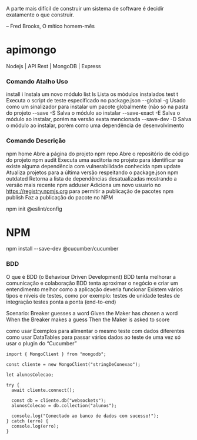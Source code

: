 A parte mais difícil de construir um sistema de software é decidir exatamente o que construir.

– Fred Brooks, O mítico homem-mês


# apimongo
Nodejs | API Rest | MongoDB | Express

### Comando	Atalho	Uso
install	i	Instala um novo módulo
list	ls	Lista os módulos instalados
test	t	Executa o script de teste especificado no package.json
--global	-g	Usado como um sinalizador para instalar um pacote globalmente (não só na pasta do projeto
--save	-S	Salva o módulo ao instalar
--save-exact	-E	Salva o módulo ao instalar, porém na versão exata mencionada
--save-dev	-D	Salva o módulo ao instalar, porém como uma dependência de desenvolvimento

### Comando	Descrição
npm home	Abre a página do projeto
npm repo	Abre o repositório de código do projeto
npm audit	Executa uma auditoria no projeto para identificar se existe alguma dependência com vulnerabilidade conhecida
npm update	Atualiza projetos para a última versão respeitando o package.json
npm outdated	Retorna a lista de dependências desatualizadas mostrando a versão mais recente
npm adduser	Adiciona um novo usuario no https://registry.npmjs.org para permitir a publicação de pacotes
npm publish	Faz a publicação do pacote no NPM

npm init @eslint/config

# NPM
npm install --save-dev @cucumber/cucumber
### BDD
O que é BDD (o Behaviour Driven Development)
BDD tenta melhorar a comunicação e colaboração
BDD tenta aproximar o negócio e criar um entendimento melhor como a aplicação deveria funcionar
Existem vários tipos e níveis de testes, como por exemplo:
testes de unidade
testes de integração
testes ponta a ponta (end-to-end)

Scenario: Breaker guesses a word
  Given the Maker has chosen a word
  When the Breaker makes a guess
  Then the Maker is asked to score

  como usar Exemplos para alimentar o mesmo teste com dados diferentes
como usar DataTables para passar vários dados ao teste de uma vez só
usar o plugin do “Cucumber”

```
import { MongoClient } from "mongodb";

const cliente = new MongoClient("stringDeConexao");

let alunosColecao;

try {
  await cliente.connect();

  const db = cliente.db("websockets");
  alunosColecao = db.collection("alunos");

  console.log("Conectado ao banco de dados com sucesso!");
} catch (erro) {
  console.log(erro);
}
```
